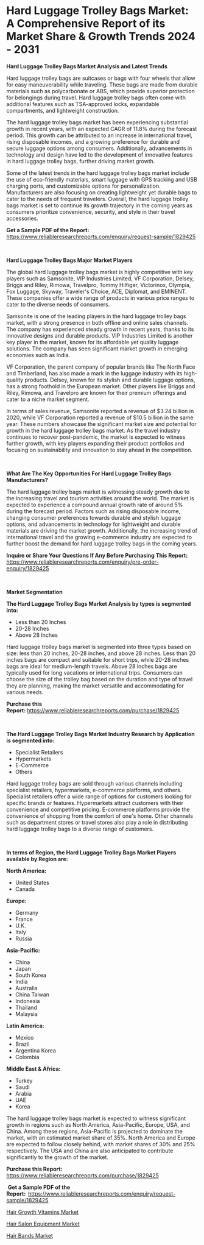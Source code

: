 <p><h1>Hard Luggage Trolley Bags Market: A Comprehensive Report of its Market Share & Growth Trends 2024 - 2031</h1></p><p><strong>Hard Luggage Trolley Bags Market Analysis and Latest Trends</strong></p>
<p><p>Hard luggage trolley bags are suitcases or bags with four wheels that allow for easy maneuverability while traveling. These bags are made from durable materials such as polycarbonate or ABS, which provide superior protection for belongings during travel. Hard luggage trolley bags often come with additional features such as TSA-approved locks, expandable compartments, and lightweight construction.</p><p>The hard luggage trolley bags market has been experiencing substantial growth in recent years, with an expected CAGR of 11.8% during the forecast period. This growth can be attributed to an increase in international travel, rising disposable incomes, and a growing preference for durable and secure luggage options among consumers. Additionally, advancements in technology and design have led to the development of innovative features in hard luggage trolley bags, further driving market growth.</p><p>Some of the latest trends in the hard luggage trolley bags market include the use of eco-friendly materials, smart luggage with GPS tracking and USB charging ports, and customizable options for personalization. Manufacturers are also focusing on creating lightweight yet durable bags to cater to the needs of frequent travelers. Overall, the hard luggage trolley bags market is set to continue its growth trajectory in the coming years as consumers prioritize convenience, security, and style in their travel accessories.</p></p>
<p><strong>Get a Sample PDF of the Report:&nbsp;</strong> <a href="https://www.reliableresearchreports.com/enquiry/request-sample/1829425">https://www.reliableresearchreports.com/enquiry/request-sample/1829425</a></p>
<p>&nbsp;</p>
<p><strong>Hard Luggage Trolley Bags Major Market Players</strong></p>
<p><p>The global hard luggage trolley bags market is highly competitive with key players such as Samsonite, VIP Industries Limited, VF Corporation, Delsey, Briggs and Riley, Rimowa, Travelpro, Tommy Hilfiger, Victorinox, Olympia, Fox Luggage, Skyway, Traveler's Choice, ACE, Diplomat, and EMINENT. These companies offer a wide range of products in various price ranges to cater to the diverse needs of consumers.</p><p>Samsonite is one of the leading players in the hard luggage trolley bags market, with a strong presence in both offline and online sales channels. The company has experienced steady growth in recent years, thanks to its innovative designs and durable products. VIP Industries Limited is another key player in the market, known for its affordable yet quality luggage solutions. The company has seen significant market growth in emerging economies such as India.</p><p>VF Corporation, the parent company of popular brands like The North Face and Timberland, has also made a mark in the luggage industry with its high-quality products. Delsey, known for its stylish and durable luggage options, has a strong foothold in the European market. Other players like Briggs and Riley, Rimowa, and Travelpro are known for their premium offerings and cater to a niche market segment.</p><p>In terms of sales revenue, Samsonite reported a revenue of $3.24 billion in 2020, while VF Corporation reported a revenue of $10.5 billion in the same year. These numbers showcase the significant market size and potential for growth in the hard luggage trolley bags market. As the travel industry continues to recover post-pandemic, the market is expected to witness further growth, with key players expanding their product portfolios and focusing on sustainability and innovation to stay ahead in the competition.</p></p>
<p>&nbsp;</p>
<p><strong>What Are The Key Opportunities For Hard Luggage Trolley Bags Manufacturers?</strong></p>
<p><p>The hard luggage trolley bags market is witnessing steady growth due to the increasing travel and tourism activities around the world. The market is expected to experience a compound annual growth rate of around 5% during the forecast period. Factors such as rising disposable income, changing consumer preferences towards durable and stylish luggage options, and advancements in technology for lightweight and durable materials are driving the market growth. Additionally, the increasing trend of international travel and the growing e-commerce industry are expected to further boost the demand for hard luggage trolley bags in the coming years.</p></p>
<p><strong>Inquire or Share Your Questions If Any Before Purchasing This Report:</strong> <a href="https://www.reliableresearchreports.com/enquiry/pre-order-enquiry/1829425">https://www.reliableresearchreports.com/enquiry/pre-order-enquiry/1829425</a></p>
<p>&nbsp;</p>
<p><strong>Market Segmentation</strong></p>
<p><strong>The Hard Luggage Trolley Bags Market Analysis by types is segmented into:</strong></p>
<p><ul><li>Less than 20 Inches</li><li>20-28 Inches</li><li>Above 28 Inches</li></ul></p>
<p><p>Hard luggage trolley bags market is segmented into three types based on size: less than 20 inches, 20-28 inches, and above 28 inches. Less than 20 inches bags are compact and suitable for short trips, while 20-28 inches bags are ideal for medium-length travels. Above 28 inches bags are typically used for long vacations or international trips. Consumers can choose the size of the trolley bag based on the duration and type of travel they are planning, making the market versatile and accommodating for various needs.</p></p>
<p><strong>Purchase this Report:&nbsp;</strong><a href="https://www.reliableresearchreports.com/purchase/1829425">https://www.reliableresearchreports.com/purchase/1829425</a></p>
<p>&nbsp;</p>
<p><strong>The Hard Luggage Trolley Bags Market Industry Research by Application is segmented into:</strong></p>
<p><ul><li>Specialist Retailers</li><li>Hypermarkets</li><li>E-Commerce</li><li>Others</li></ul></p>
<p><p>Hard luggage trolley bags are sold through various channels including specialist retailers, hypermarkets, e-commerce platforms, and others. Specialist retailers offer a wide range of options for customers looking for specific brands or features. Hypermarkets attract customers with their convenience and competitive pricing. E-commerce platforms provide the convenience of shopping from the comfort of one's home. Other channels such as department stores or travel stores also play a role in distributing hard luggage trolley bags to a diverse range of customers.</p></p>
<p>&nbsp;</p>
<p><strong>In terms of Region, the Hard Luggage Trolley Bags Market Players available by Region are:</strong></p>
<p>
    <p> <strong> North America: </strong>
        <ul>
            <li>United States</li>
            <li>Canada</li>
        </ul>
        </p> 
    <p> <strong> Europe: </strong>
        <ul>
            <li>Germany</li>
            <li>France</li>
            <li>U.K.</li>
            <li>Italy</li>
            <li>Russia</li>
        </ul>
        </p> 
    <p> <strong> Asia-Pacific: </strong>
        <ul>
            <li>China</li>
            <li>Japan</li>
            <li>South Korea</li>
            <li>India</li>
            <li>Australia</li>
            <li>China Taiwan</li>
            <li>Indonesia</li>
            <li>Thailand</li>
            <li>Malaysia</li>
        </ul>
        </p> 
    <p> <strong> Latin America: </strong>
        <ul>
            <li>Mexico</li>
            <li>Brazil</li>
            <li>Argentina Korea</li>
            <li>Colombia</li>
        </ul>
        </p> 
    <p> <strong> Middle East & Africa: </strong>
        <ul>
            <li>Turkey</li>
            <li>Saudi</li>
            <li>Arabia</li>
            <li>UAE</li>
            <li>Korea</li>
        </ul>
    </p>
    </p>
<p><p>The hard luggage trolley bags market is expected to witness significant growth in regions such as North America, Asia-Pacific, Europe, USA, and China. Among these regions, Asia-Pacific is projected to dominate the market, with an estimated market share of 35%. North America and Europe are expected to follow closely behind, with market shares of 30% and 25% respectively. The USA and China are also anticipated to contribute significantly to the growth of the market.</p></p>
<p><strong>Purchase this Report: </strong><a href="https://www.reliableresearchreports.com/purchase/1829425">https://www.reliableresearchreports.com/purchase/1829425</a></p>
<p>&nbsp;<strong>Get a Sample PDF of the Report:&nbsp;&nbsp;</strong><a href="https://www.reliableresearchreports.com/enquiry/request-sample/1829425">https://www.reliableresearchreports.com/enquiry/request-sample/1829425</a></p>
<p><strong></strong></p>
<p><p><a href="https://github.com/nicoletavirag/Market-Research-Report-List-2/blob/main/hair-growth-vitamins-market.md">Hair Growth Vitamins Market</a></p><p><a href="https://github.com/redneck06/Market-Research-Report-List-2/blob/main/hair-salon-equipment-market.md">Hair Salon Equipment Market</a></p><p><a href="https://github.com/mauripalmi/Market-Research-Report-List-2/blob/main/hair-bands-market.md">Hair Bands Market</a></p></p>